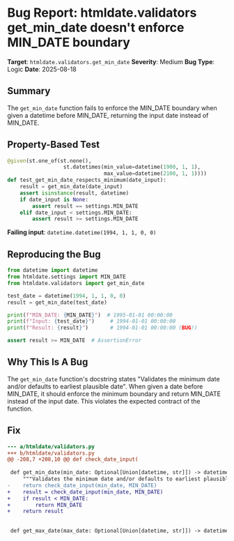 # Bug Report: htmldate.validators get_min_date doesn't enforce MIN_DATE boundary

**Target**: `htmldate.validators.get_min_date`
**Severity**: Medium
**Bug Type**: Logic
**Date**: 2025-08-18

## Summary

The `get_min_date` function fails to enforce the MIN_DATE boundary when given a datetime before MIN_DATE, returning the input date instead of MIN_DATE.

## Property-Based Test

```python
@given(st.one_of(st.none(), 
                  st.datetimes(min_value=datetime(1900, 1, 1), 
                               max_value=datetime(2100, 1, 1))))
def test_get_min_date_respects_minimum(date_input):
    result = get_min_date(date_input)
    assert isinstance(result, datetime)
    if date_input is None:
        assert result == settings.MIN_DATE
    elif date_input < settings.MIN_DATE:
        assert result >= settings.MIN_DATE
```

**Failing input**: `datetime.datetime(1994, 1, 1, 0, 0)`

## Reproducing the Bug

```python
from datetime import datetime
from htmldate.settings import MIN_DATE
from htmldate.validators import get_min_date

test_date = datetime(1994, 1, 1, 0, 0)
result = get_min_date(test_date)

print(f"MIN_DATE: {MIN_DATE}")  # 1995-01-01 00:00:00
print(f"Input: {test_date}")     # 1994-01-01 00:00:00
print(f"Result: {result}")       # 1994-01-01 00:00:00 (BUG!)

assert result >= MIN_DATE  # AssertionError
```

## Why This Is A Bug

The `get_min_date` function's docstring states "Validates the minimum date and/or defaults to earliest plausible date". When given a date before MIN_DATE, it should enforce the minimum boundary and return MIN_DATE instead of the input date. This violates the expected contract of the function.

## Fix

```diff
--- a/htmldate/validators.py
+++ b/htmldate/validators.py
@@ -208,7 +208,10 @@ def check_date_input(
 
 def get_min_date(min_date: Optional[Union[datetime, str]]) -> datetime:
     """Validates the minimum date and/or defaults to earliest plausible date"""
-    return check_date_input(min_date, MIN_DATE)
+    result = check_date_input(min_date, MIN_DATE)
+    if result < MIN_DATE:
+        return MIN_DATE
+    return result
 
 
 def get_max_date(max_date: Optional[Union[datetime, str]]) -> datetime:
```